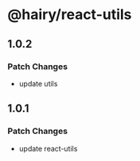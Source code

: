 # @hairy/react-utils

## 1.0.2

### Patch Changes

- update utils

## 1.0.1

### Patch Changes

- update react-utils

